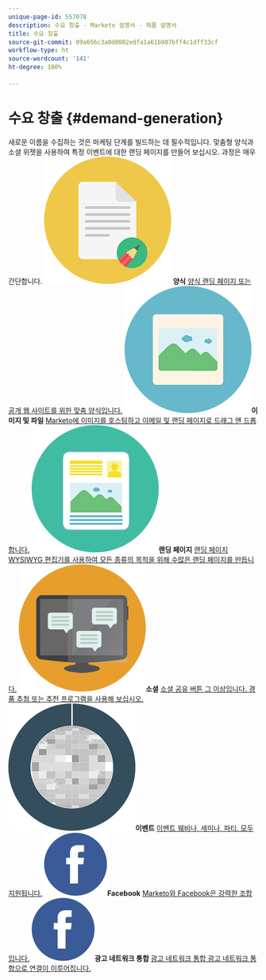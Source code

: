 ```yaml
---
unique-page-id: 557078
description: 수요 창출 - Marketo 설명서 - 제품 설명서
title: 수요 창출
source-git-commit: 09a656c3a0d0002edfa1a61b987bff4c1dff33cf
workflow-type: ht
source-wordcount: '141'
ht-degree: 100%

---
```



# 수요 창출 {#demand-generation}

새로운 이름을 수집하는 것은 마케팅 단계를 빌드하는 데 필수적입니다. 맞춤형 양식과 소셜 위젯을 사용하여 특정 이벤트에 대한 랜딩 페이지를 만들어 보십시오. 과정은 매우 간단합니다.
**![양식](assets/documents-bookmarks-16.png) 양식** [양식 랜딩 페이지 또는 공개 웹 사이트를 위한 맞춤 양식입니다.](https://docs.marketo.com/display/DOCS/Forms)     **![이미지 및 파일](assets/graphic-design-tools-06.png)이미지 및 파일** [Marketo에 이미지를 호스팅하고 이메일 및 랜딩 페이지로 드래그 앤 드롭합니다.](https://docs.marketo.com/display/DOCS/Images+and+Files)     **![랜딩 페이지](assets/office-artboard-80.png)랜딩 페이지** [랜딩 페이지 WYSIWYG 편집기를 사용하여 모든 종류의 목적을 위해 수많은 랜딩 페이지를 만듭니다.](https://docs.marketo.com/pages/viewpage.action?pageId=2359689)     **![소셜](assets/chat-messages-18.png)소셜** [소셜 공유 버튼 그 이상입니다. 경품 추첨 또는 추천 프로그램을 사용해 보십시오.](https://docs.marketo.com/display/DOCS/Social)     **![이벤트](assets/party-10.png)이벤트** [이벤트 웨비나, 세미나, 파티. 모두 지원됩니다.](https://docs.marketo.com/pages/viewpage.action?pageId=2949755)     **![Facebook](assets/facebook-icon.png)Facebook** [Marketo와 Facebook은 강력한 조합입니다.](https://docs.marketo.com/display/DOCS/Facebook)     **![광고 네트워크 통합](assets/facebook-icon.png)광고 네트워크 통합** [광고 네트워크 통합 광고 네트워크 통합으로 연결이 이루어집니다.](https://docs.marketo.com/display/DOCS/Ad+Network+Integrations)
